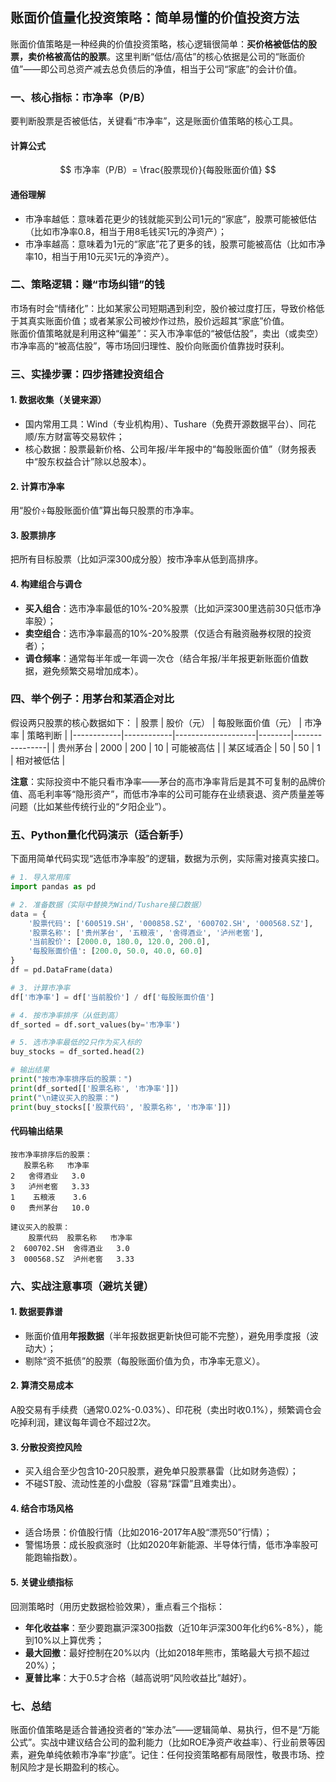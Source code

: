 ## 账面价值量化投资策略：简单易懂的价值投资方法
账面价值策略是一种经典的价值投资策略，核心逻辑很简单：**买价格被低估的股票，卖价格被高估的股票**。这里判断“低估/高估”的核心依据是公司的“账面价值”——即公司总资产减去总负债后的净值，相当于公司“家底”的会计价值。


### 一、核心指标：市净率（P/B）
要判断股票是否被低估，关键看“市净率”，这是账面价值策略的核心工具。
#### 计算公式
$$
市净率（P/B）= \frac{股票现价}{每股账面价值}
$$
#### 通俗理解
- 市净率越低：意味着花更少的钱就能买到公司1元的“家底”，股票可能被低估（比如市净率0.8，相当于用8毛钱买1元的净资产）；
- 市净率越高：意味着为1元的“家底”花了更多的钱，股票可能被高估（比如市净率10，相当于用10元买1元的净资产）。


### 二、策略逻辑：赚“市场纠错”的钱
市场有时会“情绪化”：比如某家公司短期遇到利空，股价被过度打压，导致价格低于其真实账面价值；或者某家公司被炒作过热，股价远超其“家底”价值。  
账面价值策略就是利用这种“偏差”：买入市净率低的“被低估股”，卖出（或卖空）市净率高的“被高估股”，等市场回归理性、股价向账面价值靠拢时获利。


### 三、实操步骤：四步搭建投资组合
#### 1. 数据收集（关键来源）
- 国内常用工具：Wind（专业机构用）、Tushare（免费开源数据平台）、同花顺/东方财富等交易软件；
- 核心数据：股票最新价格、公司年报/半年报中的“每股账面价值”（财务报表中“股东权益合计”除以总股本）。

#### 2. 计算市净率
用“股价÷每股账面价值”算出每只股票的市净率。

#### 3. 股票排序
把所有目标股票（比如沪深300成分股）按市净率从低到高排序。

#### 4. 构建组合与调仓
- **买入组合**：选市净率最低的10%-20%股票（比如沪深300里选前30只低市净率股）；
- **卖空组合**：选市净率最高的10%-20%股票（仅适合有融资融券权限的投资者）；
- **调仓频率**：通常每半年或一年调一次仓（结合年报/半年报更新账面价值数据，避免频繁交易增加成本）。


### 四、举个例子：用茅台和某酒企对比
假设两只股票的核心数据如下：
| 股票       | 股价（元） | 每股账面价值（元） | 市净率 | 策略判断       |
|------------|------------|--------------------|--------|----------------|
| 贵州茅台   | 2000       | 200                | 10     | 可能被高估     |
| 某区域酒企 | 50         | 50                 | 1      | 相对被低估     |

**注意**：实际投资中不能只看市净率——茅台的高市净率背后是其不可复制的品牌价值、高毛利率等“隐形资产”，而低市净率的公司可能存在业绩衰退、资产质量差等问题（比如某些传统行业的“夕阳企业”）。


### 五、Python量化代码演示（适合新手）
下面用简单代码实现“选低市净率股”的逻辑，数据为示例，实际需对接真实接口。
```python
# 1. 导入常用库
import pandas as pd

# 2. 准备数据（实际中替换为Wind/Tushare接口数据）
data = {
    '股票代码': ['600519.SH', '000858.SZ', '600702.SH', '000568.SZ'],
    '股票名称': ['贵州茅台', '五粮液', '舍得酒业', '泸州老窖'],
    '当前股价': [2000.0, 180.0, 120.0, 200.0],
    '每股账面价值': [200.0, 50.0, 40.0, 60.0]
}
df = pd.DataFrame(data)

# 3. 计算市净率
df['市净率'] = df['当前股价'] / df['每股账面价值']

# 4. 按市净率排序（从低到高）
df_sorted = df.sort_values(by='市净率')

# 5. 选市净率最低的2只作为买入标的
buy_stocks = df_sorted.head(2)

# 输出结果
print("按市净率排序后的股票：")
print(df_sorted[['股票名称', '市净率']])
print("\n建议买入的股票：")
print(buy_stocks[['股票代码', '股票名称', '市净率']])
```

#### 代码输出结果
```
按市净率排序后的股票：
   股票名称   市净率
2   舍得酒业   3.0
3   泸州老窖   3.33
1    五粮液    3.6
0   贵州茅台   10.0

建议买入的股票：
    股票代码  股票名称   市净率
2  600702.SH  舍得酒业   3.0
3  000568.SZ  泸州老窖   3.33
```


### 六、实战注意事项（避坑关键）
#### 1. 数据要靠谱
- 账面价值用**年报数据**（半年报数据更新快但可能不完整），避免用季度报（波动大）；
- 剔除“资不抵债”的股票（每股账面价值为负，市净率无意义）。

#### 2. 算清交易成本
A股交易有手续费（通常0.02%-0.03%）、印花税（卖出时收0.1%），频繁调仓会吃掉利润，建议每年调仓不超过2次。

#### 3. 分散投资控风险
- 买入组合至少包含10-20只股票，避免单只股票暴雷（比如财务造假）；
- 不碰ST股、流动性差的小盘股（容易“踩雷”且难卖出）。

#### 4. 结合市场风格
- 适合场景：价值股行情（比如2016-2017年A股“漂亮50”行情）；
- 警惕场景：成长股疯涨时（比如2020年新能源、半导体行情，低市净率股可能跑输指数）。

#### 5. 关键业绩指标
回测策略时（用历史数据检验效果），重点看三个指标：
- **年化收益率**：至少要跑赢沪深300指数（近10年沪深300年化约6%-8%），能到10%以上算优秀；
- **最大回撤**：最好控制在20%以内（比如2018年熊市，策略最大亏损不超过20%）；
- **夏普比率**：大于0.5才合格（越高说明“风险收益比”越好）。


### 七、总结
账面价值策略是适合普通投资者的“笨办法”——逻辑简单、易执行，但不是“万能公式”。实战中建议结合公司的盈利能力（比如ROE净资产收益率）、行业前景等因素，避免单纯依赖市净率“抄底”。记住：任何投资策略都有局限性，敬畏市场、控制风险才是长期盈利的核心。